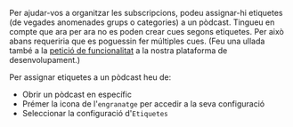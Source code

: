 Per ajudar-vos a organitzar les subscripcions, podeu assignar-hi etiquetes (de vegades anomenades grups o categories) a un pòdcast. Tingueu en compte que ara per ara no es poden crear cues segons etiquetes. Per això abans requeriria que es poguessin fer múltiples cues. (Feu una ullada també a la [petició de funcionalitat](https://github.com/AntennaPod/AntennaPod/issues/2648) a la nostra plataforma de desenvolupament.)

Per assignar etiquetes a un pòdcast heu de:

- Obrir un pòdcast en específic
- Prémer la icona de l'`engranatge` per accedir a la seva configuració
- Seleccionar la configuració d'`Etiquetes`

